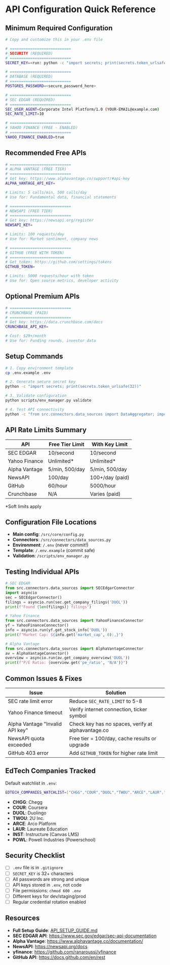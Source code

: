 # API Configuration Quick Reference

## Minimum Required Configuration

```bash
# Copy and customize this in your .env file

# ===========================
# SECURITY (REQUIRED)
# ===========================
SECRET_KEY=<run: python -c "import secrets; print(secrets.token_urlsafe(32))">

# ===========================
# DATABASE (REQUIRED)
# ===========================
POSTGRES_PASSWORD=<secure_password_here>

# ===========================
# SEC EDGAR (REQUIRED)
# ===========================
SEC_USER_AGENT=Corporate Intel Platform/1.0 (YOUR-EMAIL@example.com)
SEC_RATE_LIMIT=10

# ===========================
# YAHOO FINANCE (FREE - ENABLED)
# ===========================
YAHOO_FINANCE_ENABLED=true
```

## Recommended Free APIs

```bash
# ===========================
# ALPHA VANTAGE (FREE TIER)
# ===========================
# Get key: https://www.alphavantage.co/support/#api-key
ALPHA_VANTAGE_API_KEY=

# Limits: 5 calls/min, 500 calls/day
# Use for: Fundamental data, financial statements

# ===========================
# NEWSAPI (FREE TIER)
# ===========================
# Get key: https://newsapi.org/register
NEWSAPI_KEY=

# Limits: 100 requests/day
# Use for: Market sentiment, company news

# ===========================
# GITHUB (FREE WITH TOKEN)
# ===========================
# Get token: https://github.com/settings/tokens
GITHUB_TOKEN=

# Limits: 5000 requests/hour with token
# Use for: Open source metrics, developer activity
```

## Optional Premium APIs

```bash
# ===========================
# CRUNCHBASE (PAID)
# ===========================
# Get key: https://data.crunchbase.com/docs
CRUNCHBASE_API_KEY=

# Cost: $29+/month
# Use for: Funding rounds, investor data
```

## Setup Commands

```bash
# 1. Copy environment template
cp .env.example .env

# 2. Generate secure secret key
python -c "import secrets; print(secrets.token_urlsafe(32))"

# 3. Validate configuration
python scripts/env_manager.py validate

# 4. Test API connectivity
python -c "from src.connectors.data_sources import DataAggregator; import asyncio; asyncio.run(DataAggregator().get_comprehensive_company_data('DUOL', 'Duolingo'))"
```

## API Rate Limits Summary

| API              | Free Tier Limit       | With Key Limit    |
|------------------|-----------------------|-------------------|
| SEC EDGAR        | 10/second             | 10/second         |
| Yahoo Finance    | Unlimited*            | Unlimited*        |
| Alpha Vantage    | 5/min, 500/day        | 5/min, 500/day    |
| NewsAPI          | 100/day               | 100+/day (paid)   |
| GitHub           | 60/hour               | 5000/hour         |
| Crunchbase       | N/A                   | Varies (paid)     |

*Soft limits apply

## Configuration File Locations

- **Main config**: `/src/core/config.py`
- **Connectors**: `/src/connectors/data_sources.py`
- **Environment**: `/.env` (never commit!)
- **Template**: `/.env.example` (commit safe)
- **Validation**: `/scripts/env_manager.py`

## Testing Individual APIs

```python
# SEC EDGAR
from src.connectors.data_sources import SECEdgarConnector
import asyncio
sec = SECEdgarConnector()
filings = asyncio.run(sec.get_company_filings('DUOL'))
print(f"Found {len(filings)} filings")

# Yahoo Finance
from src.connectors.data_sources import YahooFinanceConnector
yf = YahooFinanceConnector()
info = asyncio.run(yf.get_stock_info('DUOL'))
print(f"Market Cap: ${info.get('market_cap', 0):,}")

# Alpha Vantage
from src.connectors.data_sources import AlphaVantageConnector
av = AlphaVantageConnector()
overview = asyncio.run(av.get_company_overview('DUOL'))
print(f"P/E Ratio: {overview.get('pe_ratio', 'N/A')}")
```

## Common Issues & Fixes

| Issue | Solution |
|-------|----------|
| SEC rate limit error | Reduce `SEC_RATE_LIMIT` to 5-8 |
| Yahoo Finance timeout | Verify internet connection, ticker symbol |
| Alpha Vantage "Invalid API key" | Check key has no spaces, verify at alphavantage.co |
| NewsAPI quota exceeded | Free tier = 100/day, cache results or upgrade |
| GitHub 403 error | Add `GITHUB_TOKEN` for higher rate limit |

## EdTech Companies Tracked

Default watchlist in `.env`:

```bash
EDTECH_COMPANIES_WATCHLIST=["CHGG","COUR","DUOL","TWOU","ARCE","LAUR","INST","POWL"]
```

- **CHGG**: Chegg
- **COUR**: Coursera
- **DUOL**: Duolingo
- **TWOU**: 2U Inc.
- **ARCE**: Arco Platform
- **LAUR**: Laureate Education
- **INST**: Instructure (Canvas LMS)
- **POWL**: Powell Industries (Powerschool)

## Security Checklist

- [ ] `.env` file is in `.gitignore`
- [ ] `SECRET_KEY` is 32+ characters
- [ ] All passwords are strong and unique
- [ ] API keys stored in `.env`, not code
- [ ] File permissions: `chmod 600 .env`
- [ ] Different keys for dev/staging/prod
- [ ] Regular credential rotation enabled

## Resources

- **Full Setup Guide**: [API_SETUP_GUIDE.md](./API_SETUP_GUIDE.md)
- **SEC EDGAR API**: https://www.sec.gov/edgar/sec-api-documentation
- **Alpha Vantage**: https://www.alphavantage.co/documentation/
- **NewsAPI**: https://newsapi.org/docs
- **yfinance**: https://github.com/ranaroussi/yfinance
- **GitHub API**: https://docs.github.com/en/rest
